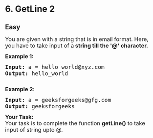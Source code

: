 # 6. GetLine 2
## Easy 
<div class="problem-statement">
                <p></p><p><span style="font-size:18px">You are given with a string that is in email format. Here, you have to take input of a<strong> string till the '@' character.</strong></span></p>

<p><span style="font-size:18px"><strong>Example 1:</strong></span></p>

<pre><span style="font-size:18px"><strong>Input:</strong> a = hello_world@xyz.com
<strong>Output:</strong> hello_world</span></pre>

<p><br>
<span style="font-size:18px"><strong>Example 2:</strong></span></p>

<pre><span style="font-size:18px"><strong>Input:</strong> a = geeksforgeeks@gfg.com
<strong>Output:</strong> geeksforgeeks</span>
</pre>

<p><span style="font-size:18px"><strong>Your Task:</strong><br>
Your task is to complete the function <strong>getLine()</strong> to take input of string upto @.</span></p>
 <p></p>
            </div>